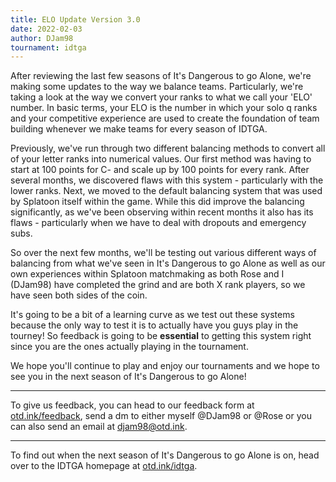 ```yaml
---
title: ELO Update Version 3.0
date: 2022-02-03
author: DJam98
tournament: idtga
---
```


After reviewing the last few seasons of It's Dangerous to go Alone, we're making some updates to the way we balance teams. Particularly, we're taking a look at the way we convert your ranks to what we call your 'ELO' number. In basic terms, your ELO is the number in which your solo q ranks and your competitive experience are used to create the foundation of team building whenever we make teams for every season of IDTGA.

Previously, we've run through two different balancing methods to convert all of your letter ranks into numerical values. Our first method was having to start at 100 points for C- and scale up by 100 points for every rank. After several months, we discovered flaws with this system - particularly with the lower ranks. Next, we moved to the default balancing system that was used by Splatoon itself within the game. While this did improve the balancing significantly, as we've been observing within recent months it also has its flaws - particularly when we have to deal with dropouts and emergency subs.

So over the next few months, we'll be testing out various different ways of balancing from what we've seen in It's Dangerous to go Alone as well as our own experiences within Splatoon matchmaking as both Rose and I (DJam98) have completed the grind and are both X rank players, so we have seen both sides of the coin.

It's going to be a bit of a learning curve as we test out these systems because the only way to test it is to actually have you guys play in the tourney! So feedback is going to be **essential** to getting this system right since you are the ones actually playing in the tournament.

We hope you'll continue to play and enjoy our tournaments and we hope to see you in the next season of It's Dangerous to go Alone!

---

To give us feedback, you can head to our feedback form at [otd.ink/feedback](https://otd.ink/feedback), send a dm to either myself <Mention>@DJam98</Mention> or <Mention>@Rose</Mention> or you can also send an email at [djam98@otd.ink](mailto:djam98@otd.ink).

---

To find out when the next season of It's Dangerous to go Alone is on, head over to the IDTGA homepage at [otd.ink/idtga](https://otd.ink/idtga).
